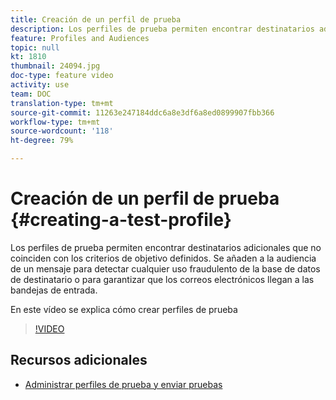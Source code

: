 ```yaml
---
title: Creación de un perfil de prueba
description: Los perfiles de prueba permiten encontrar destinatarios adicionales que no coinciden con los criterios de objetivo definidos. Se añaden a la audiencia de un mensaje para detectar cualquier uso fraudulento de la base de datos de destinatario o para garantizar que los correos electrónicos llegan a las bandejas de entrada.
feature: Profiles and Audiences
topic: null
kt: 1810
thumbnail: 24094.jpg
doc-type: feature video
activity: use
team: DOC
translation-type: tm+mt
source-git-commit: 11263e247184ddc6a8e3df6a8ed0899907fbb366
workflow-type: tm+mt
source-wordcount: '118'
ht-degree: 79%

---
```



# Creación de un perfil de prueba {#creating-a-test-profile}

Los perfiles de prueba permiten encontrar destinatarios adicionales que no coinciden con los criterios de objetivo definidos. Se añaden a la audiencia de un mensaje para detectar cualquier uso fraudulento de la base de datos de destinatario o para garantizar que los correos electrónicos llegan a las bandejas de entrada.

En este vídeo se explica cómo crear perfiles de prueba

>[!VIDEO](https://video.tv.adobe.com/v/24094?quality=12)

## Recursos adicionales

* [Administrar perfiles de prueba y enviar pruebas](https://docs.adobe.com/content/help/en/campaign-standard/using/testing-and-sending/preparing-and-testing-messages/managing-test-profiles-and-sending-proofs.html)
